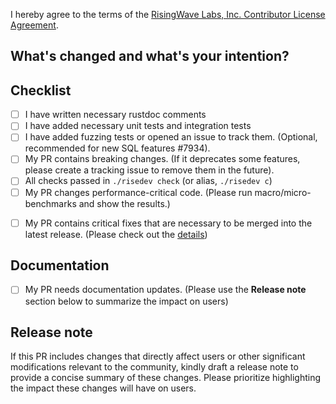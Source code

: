 I hereby agree to the terms of the [RisingWave Labs, Inc. Contributor License Agreement](https://gist.github.com/TennyZhuang/f00be7f16996ea48effb049aa7be4d66#file-rw_cla).

## What's changed and what's your intention?

<!--

**Please do not leave this empty!**

Please explain **IN DETAIL** what the changes are in this PR and why they are needed:

- Summarize your change (**mandatory**)
- How does this PR work? Need a brief introduction for the changed logic (optional)
- Describe clearly one logical change and avoid lazy messages (optional)
- Describe any limitations of the current code (optional)
- Refer to a related PR or issue link (optional)

-->

## Checklist

- [ ] I have written necessary rustdoc comments
- [ ] I have added necessary unit tests and integration tests
- [ ] I have added fuzzing tests or opened an issue to track them. (Optional, recommended for new SQL features #7934).
- [ ] My PR contains breaking changes. (If it deprecates some features, please create a tracking issue to remove them in the future).
- [ ] All checks passed in `./risedev check` (or alias, `./risedev c`)
- [ ] My PR changes performance-critical code. (Please run macro/micro-benchmarks and show the results.)
<!-- To manually trigger a benchmark, please check out [Notion](https://www.notion.so/risingwave-labs/Manually-trigger-nexmark-performance-dashboard-test-b784f1eae1cf48889b2645d020b6b7d3). -->
- [ ] My PR contains critical fixes that are necessary to be merged into the latest release. (Please check out the [details](https://github.com/risingwavelabs/risingwave/blob/main/CONTRIBUTING.md))


## Documentation

- [ ] My PR needs documentation updates. (Please use the **Release note** section below to summarize the impact on users)
      
## Release note

If this PR includes changes that directly affect users or other significant modifications relevant to the community, kindly draft a release note to provide a concise summary of these changes. Please prioritize highlighting the impact these changes will have on users.



<!--
Please create a release note for your changes.

Discuss technical details in the "What's changed" section, and
focus on the impact on users in the release note.

You should also mention the environment or conditions where the impact may occur.
-->

</details>

